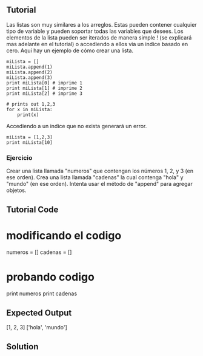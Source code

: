 Tutorial
--------

Las listas son muy similares a los arreglos. Estas pueden contener cualquier tipo de variable y pueden soportar todas las variables que desees. Los elementos de la lista pueden ser iterados de manera simple ! (se explicará mas adelante en el tutorial) o accediendo a ellos via un indice basado en cero. Aquí hay un ejemplo de cómo crear una lista.


    miLista = []
    miLista.append(1)
    miLista.append(2)
    miLista.append(3)
    print miLista[0] # imprime 1
    print miLista[1] # imprime 2
    print miLista[2] # imprime 3

    # prints out 1,2,3
    for x in miLista:
        print(x)

Accediendo a un indice que no exista generará un error.

    miLista = [1,2,3]
    print miLista[10]

### Ejercicio

Crear una lista llamada "numeros" que contengan los números 1, 2, y 3 (en ese orden).
Crea una lista llamada "cadenas" la cual contenga "hola" y "mundo" (en ese orden).
Intenta usar el método de "append" para agregar objetos.

Tutorial Code
-------------
# modificando el codigo
numeros = []
cadenas = []

# probando codigo
print numeros
print cadenas

Expected Output
---------------
[1, 2, 3]
['hola', 'mundo']

Solution
--------
